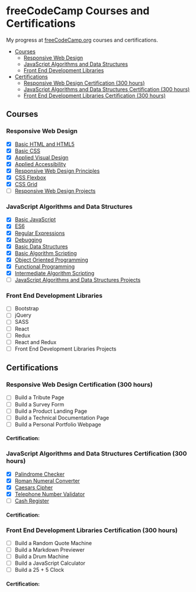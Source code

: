 # freeCodeCamp Courses and Certifications

My progress at [freeCodeCamp.org](https://www.freecodecamp.org) courses and certifications.
- [Courses](#courses)
  - [Responsive Web Design](#responsive-web-design)
  - [JavaScript Algorithms and Data Structures](#javascript-algorithms-and-data-structures)
  - [Front End Development Libraries](#front-end-development-libraries)
- [Certifications](#certifications)
  - [Responsive Web Design Certification (300 hours)](#responsive-web-design-certification-300-hours)
  - [JavaScript Algorithms and Data Structures Certification (300 hours)](#javascript-algorithms-and-data-structures-certification-300-hours)
  - [Front End Development Libraries Certification (300 hours)](#front-end-development-libraries-certification-300-hours)

## Courses

### Responsive Web Design
- [x] [Basic HTML and HTML5](https://www.freecodecamp.org/learn/responsive-web-design/#basic-html-and-html5)
- [x] [Basic CSS](https://www.freecodecamp.org/learn/responsive-web-design/#basic-css)
- [x] [Applied Visual Design](https://www.freecodecamp.org/learn/responsive-web-design/#applied-visual-design)
- [x] [Applied Accessibility](https://www.freecodecamp.org/learn/responsive-web-design/#applied-accessibility)
- [x] [Responsive Web Design Principles](https://www.freecodecamp.org/learn/responsive-web-design/#responsive-web-design-principles)
- [x] [CSS Flexbox](https://www.freecodecamp.org/learn/responsive-web-design/#css-flexbox)
- [x] [CSS Grid](https://www.freecodecamp.org/learn/responsive-web-design/#css-grid)
- [ ] [Responsive Web Design Projects](https://www.freecodecamp.org/learn/responsive-web-design/#responsive-web-design-projects)

### JavaScript Algorithms and Data Structures
- [x] [Basic JavaScript](https://www.freecodecamp.org/learn/javascript-algorithms-and-data-structures/#basic-javascript)
- [x] [ES6](https://www.freecodecamp.org/learn/javascript-algorithms-and-data-structures/#es6)
- [x] [Regular Expressions](https://www.freecodecamp.org/learn/javascript-algorithms-and-data-structures/#regular-expressions)
- [x] [Debugging](https://www.freecodecamp.org/learn/javascript-algorithms-and-data-structures/#debugging)
- [x] [Basic Data Structures](https://www.freecodecamp.org/learn/javascript-algorithms-and-data-structures/#basic-data-structures)
- [x] [Basic Algorithm Scripting](https://www.freecodecamp.org/learn/javascript-algorithms-and-data-structures/#basic-algorithm-scripting)
- [x] [Object Oriented Programming](https://www.freecodecamp.org/learn/javascript-algorithms-and-data-structures/#object-oriented-programming)
- [x] [Functional Programming](https://www.freecodecamp.org/learn/javascript-algorithms-and-data-structures/#functional-programming)
- [x] [Intermediate Algorithm Scripting](https://www.freecodecamp.org/learn/javascript-algorithms-and-data-structures/#intermediate-algorithm-scripting)
- [ ] [JavaScript Algorithms and Data Structures Projects](https://www.freecodecamp.org/learn/javascript-algorithms-and-data-structures/#javascript-algorithms-and-data-structures-projects)

### Front End Development Libraries
- [ ] Bootstrap
- [ ] jQuery
- [ ] SASS
- [ ] React
- [ ] Redux
- [ ] React and Redux
- [ ] Front End Development Libraries Projects

## Certifications

### Responsive Web Design Certification (300 hours)
- [ ] Build a Tribute Page
- [ ] Build a Survey Form
- [ ] Build a Product Landing Page
- [ ] Build a Technical Documentation Page
- [ ] Build a Personal Portfolio Webpage

#### **Certification:**

### JavaScript Algorithms and Data Structures Certification (300 hours)
- [x] [Palindrome Checker](https://www.freecodecamp.org/learn/javascript-algorithms-and-data-structures/javascript-algorithms-and-data-structures-projects/palindrome-checker)
- [x] [Roman Numeral Converter](https://www.freecodecamp.org/learn/javascript-algorithms-and-data-structures/javascript-algorithms-and-data-structures-projects/roman-numeral-converter)
- [x] [Caesars Cipher](https://www.freecodecamp.org/learn/javascript-algorithms-and-data-structures/javascript-algorithms-and-data-structures-projects/caesars-cipher)
- [x] [Telephone Number Validator](https://www.freecodecamp.org/learn/javascript-algorithms-and-data-structures/javascript-algorithms-and-data-structures-projects/telephone-number-validator)
- [ ] [Cash Register](https://www.freecodecamp.org/learn/javascript-algorithms-and-data-structures/javascript-algorithms-and-data-structures-projects/cash-register)

#### **Certification:**

### Front End Development Libraries Certification (300 hours)
- [ ] Build a Random Quote Machine
- [ ] Build a Markdown Previewer
- [ ] Build a Drum Machine
- [ ] Build a JavaScript Calculator
- [ ] Build a 25 + 5 Clock

#### **Certification:**
